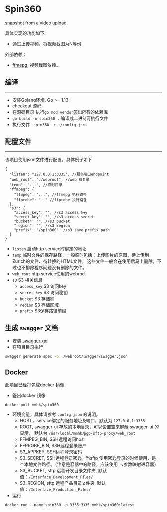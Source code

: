 # Spin360

snapshot from a video upload

具体实现的功能如下:

- 通过上传视频，将视频截图为N等份

外部依赖：
- [ffmepg](https://github.com/FFmpeg/FFmpeg), 视频截图依赖。

## 编译
----
- 安装Golang环境, Go >= 1.13
- checkout 源码
- 在源码目录 执行` go mod vendor `签出所有的依赖库
- ` go build -o spin360 . ` 编译成二进制可执行文件
- 执行文件 ` spin360 -c ./config.json`

## 配置文件
----
该项目使用json文件进行配置，具体例子如下

```JS
{
  "listen": "127.0.0.1:3335", //服务端口endpoint
  "web_root": "./webroot", //web 根目录
  "temp": "...", //临时目录
  "ffmpeg": {
    "ffmpeg": "...", //ffmepg 执行路径
    "ffprobe": ".." //ffprobe 执行路径
  },
  "s3": {
    "access_key": "", //s3 access key
    "secret_key": "", //s3 access secret
    "bucket": "", //s3 bucket
    "region": "", //s3 region
    "prefix": "/spin360"  //s3 save prefix path
  }
}
```

- `listen` 启动http service时绑定的地址
- `temp` 临时文件的保存路径，一般临时包括：上传图片的原图、待上传到Zurich的文件、待转换的HTML文件，
  这些文件一般会在使用后马上删除，不过也不排除程序问题没有删除的文件。
- `web_root` http service使用的webroot
- `s3` S3 相关信息
   - `access_key` S3 访问key
   - `secret_key` S3 访问秘钥
   - `bucket` S3 存储桶
   - `region`  S3 存储区域
   - `prefix` S3保存路径前缀


## 生成 `swagger` 文档

- 安装 [swagger-go](https://github.com/go-swagger/go-swagger)
- 在项目目录执行
```bash
swagger generate spec -o ./webroot/swagger/swagger.json
```

## Docker

此项目已经打包成docker 镜像

- 签出docker 镜像
```
docker pull mmhk/spin360
```
- 环境变量，具体请参考 `config.json` 的说明。
  - HOST，service绑定的服务地址及端口，默认为 `127.0.0.1:3335`
  - ROOT, swagger-ui 存放的本地目录，可以设置空来屏蔽 swagger-ui 的显示， 默认为 `/usr/local/mmhk/pgp-sftp-proxy/web_root`
  - FFMPEG_BIN, SSH远程访问host
  - FFPROBE_BIN, SSH远程登录账户
  - S3_APPKEY, SSH远程登录密码
  - S3_SECRET, SSH远程登录密匙，当sftp 使用密匙登录的时候使用，是一个本地文件路径。（注意是容器中的路径，应该使用 `-v`参数映射进容器）
  - S3_BUCKET, sftp 远程开发目录文件夹, 默认值：`/Interface_Development_Files/`
  - S3_REGION, sftp 远程产品目录文件夹, 默认值：`/Interface_Production_Files/`
- 运行
```
docker run --name spin360 -p 3335:3335 mmhk/spin360:latest
```
